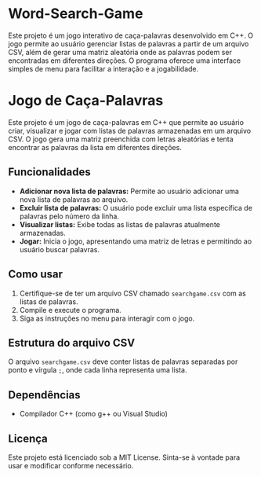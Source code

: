 # Word-Search-Game
Este projeto é um jogo interativo de caça-palavras desenvolvido em C++. O jogo permite ao usuário gerenciar listas de palavras a partir de um arquivo CSV, além de gerar uma matriz aleatória onde as palavras podem ser encontradas em diferentes direções. O programa oferece uma interface simples de menu para facilitar a interação e a jogabilidade.

# Jogo de Caça-Palavras

Este projeto é um jogo de caça-palavras em C++ que permite ao usuário criar, visualizar e jogar com listas de palavras armazenadas em um arquivo CSV. O jogo gera uma matriz preenchida com letras aleatórias e tenta encontrar as palavras da lista em diferentes direções.

## Funcionalidades

- **Adicionar nova lista de palavras:** Permite ao usuário adicionar uma nova lista de palavras ao arquivo.
- **Excluir lista de palavras:** O usuário pode excluir uma lista específica de palavras pelo número da linha.
- **Visualizar listas:** Exibe todas as listas de palavras atualmente armazenadas.
- **Jogar:** Inicia o jogo, apresentando uma matriz de letras e permitindo ao usuário buscar palavras.

## Como usar

1. Certifique-se de ter um arquivo CSV chamado `searchgame.csv` com as listas de palavras.
2. Compile e execute o programa.
3. Siga as instruções no menu para interagir com o jogo.

## Estrutura do arquivo CSV

O arquivo `searchgame.csv` deve conter listas de palavras separadas por ponto e vírgula `;`, onde cada linha representa uma lista.

## Dependências

- Compilador C++ (como g++ ou Visual Studio)

## Licença

Este projeto está licenciado sob a MIT License. Sinta-se à vontade para usar e modificar conforme necessário.
